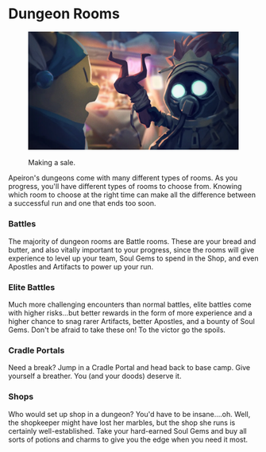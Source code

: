 # Dungeon Rooms

<figure><img src="../../../../.gitbook/assets/image (110).png" alt=""><figcaption><p>Making a sale.</p></figcaption></figure>

Apeiron's dungeons come with many different types of rooms.  As you progress, you'll have different types of rooms to choose from. Knowing which room to choose at the right time can make all the difference between a successful run and one that ends too soon.&#x20;

### Battles

The majority of dungeon rooms are Battle rooms. These are your bread and butter, and also vitally important to your progress, since the rooms will give experience to level up your team, Soul Gems to spend in the Shop, and even Apostles and Artifacts to power up your run.&#x20;

### Elite Battles

Much more challenging encounters than normal battles, elite battles come with higher risks...but better rewards in the form of more experience and a higher chance to snag rarer Artifacts, better Apostles, and a bounty of Soul Gems. Don't be afraid to take these on! To the victor go the spoils.

### Cradle Portals

Need a break? Jump in a Cradle Portal and head back to base camp. Give yourself a breather. You (and your doods) deserve it.&#x20;

### Shops

Who would set up shop in a dungeon? You'd have to be insane....oh. Well, the shopkeeper might have lost her marbles, but the shop she runs is certainly well-established. Take your hard-earned Soul Gems and buy all sorts of potions and charms to give you the edge when you need it most.

<figure><img src="../../../../.gitbook/assets/Shop.gif" alt=""><figcaption></figcaption></figure>

